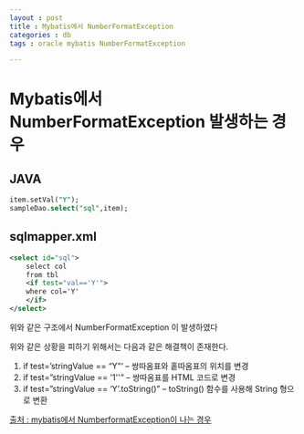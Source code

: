 ```yaml
---
layout : post
title : Mybatis에서 NumberFormatException
categories : db
tags : oracle mybatis NumberFormatException

---
```

# Mybatis에서 NumberFormatException 발생하는 경우 

## JAVA


```sql
item.setVal("Y");
sampleDao.select("sql",item);
```


## sqlmapper.xml


```xml
<select id="sql">
    select col
    from tbl
    <if test="val=='Y'">
    where col='Y'
    </if>
</select>
```

위와 같은 구조에서 NumberFormatException 이 발생하였다

위와 같은 상황을 피하기 위해서는 다음과 같은 해결책이 존재한다.
1. if test=’stringValue == “Y”‘ – 쌍따옴표와 홑따옴표의 위치를 변경
2. if test=”stringValue == '1''” – 쌍따옴표를 HTML 코드로 변경
3. if test=”stringValue == ‘Y’.toString()” – toString() 함수를 사용해 String 형으로 변환

[출처 : mybatis에서 NumberformatException이 나는 경우 ](http://t-ara72.blogspot.kr/2013/10/mybatis-numberformatexception.html?m=1)
